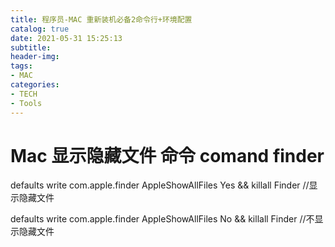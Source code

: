 ```yaml
---
title: 程序员-MAC 重新装机必备2命令行+环境配置
catalog: true
date: 2021-05-31 15:25:13
subtitle:
header-img:
tags:
- MAC
categories:
- TECH
- Tools
---
```




# Mac 显示隐藏文件 命令 comand finder
defaults write com.apple.finder AppleShowAllFiles Yes && killall Finder //显示隐藏文件


defaults write com.apple.finder AppleShowAllFiles No && killall Finder //不显示隐藏文件